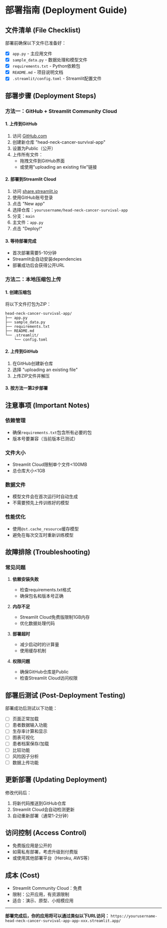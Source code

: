 # 部署指南 (Deployment Guide)

## 文件清单 (File Checklist)

部署前确保以下文件已准备好：

- [x] `app.py` - 主应用文件
- [x] `sample_data.py` - 数据处理和模型文件
- [x] `requirements.txt` - Python依赖包
- [x] `README.md` - 项目说明文档
- [x] `.streamlit/config.toml` - Streamlit配置文件

## 部署步骤 (Deployment Steps)

### 方法一：GitHub + Streamlit Community Cloud

#### 1. 上传到GitHub
1. 访问 [GitHub.com](https://github.com)
2. 创建新仓库 "head-neck-cancer-survival-app"
3. 设置为Public（公开）
4. 上传所有文件：
   - 拖拽文件到GitHub界面
   - 或使用"uploading an existing file"链接

#### 2. 部署到Streamlit Cloud
1. 访问 [share.streamlit.io](https://share.streamlit.io)
2. 使用GitHub账号登录
3. 点击 "New app"
4. 选择仓库：`yourusername/head-neck-cancer-survival-app`
5. 分支：`main`
6. 主文件：`app.py`
7. 点击 "Deploy!"

#### 3. 等待部署完成
- 首次部署需要5-10分钟
- Streamlit会自动安装dependencies
- 部署成功后会获得公开URL

### 方法二：本地压缩包上传

#### 1. 创建压缩包
将以下文件打包为ZIP：
```
head-neck-cancer-survival-app/
├── app.py
├── sample_data.py
├── requirements.txt
├── README.md
└── .streamlit/
    └── config.toml
```

#### 2. 上传到GitHub
1. 在GitHub创建新仓库
2. 选择 "uploading an existing file"
3. 上传ZIP文件并解压

#### 3. 按方法一第2步部署

## 注意事项 (Important Notes)

### 依赖管理
- 确保`requirements.txt`包含所有必要的包
- 版本号要兼容（当前版本已测试）

### 文件大小
- Streamlit Cloud限制单个文件<100MB
- 总仓库大小<1GB

### 数据文件
- 模型文件会在首次运行时自动生成
- 不需要预先上传训练好的模型

### 性能优化
- 使用`@st.cache_resource`缓存模型
- 避免在每次交互时重新训练模型

## 故障排除 (Troubleshooting)

### 常见问题

1. **依赖安装失败**
   - 检查requirements.txt格式
   - 确保包名和版本号正确

2. **内存不足**
   - Streamlit Cloud免费版限制1GB内存
   - 优化数据处理代码

3. **部署超时**
   - 减少启动时的计算量
   - 使用缓存机制

4. **权限问题**
   - 确保GitHub仓库是Public
   - 检查Streamlit Cloud访问权限

## 部署后测试 (Post-Deployment Testing)

部署成功后测试以下功能：

- [ ] 页面正常加载
- [ ] 患者数据输入功能
- [ ] 生存率计算和显示
- [ ] 图表可视化
- [ ] 患者档案保存/加载
- [ ] 比较功能
- [ ] 风险因子分析
- [ ] 数据上传功能

## 更新部署 (Updating Deployment)

修改代码后：
1. 将新代码推送到GitHub仓库
2. Streamlit Cloud会自动检测更新
3. 自动重新部署（通常1-2分钟）

## 访问控制 (Access Control)

- 免费版应用是公开的
- 如需私有部署，考虑升级到付费版
- 或使用其他部署平台（Heroku, AWS等）

## 成本 (Cost)

- Streamlit Community Cloud：免费
- 限制：公开应用，有资源限制
- 适合：演示、原型、小规模应用

---

**部署完成后，你的应用将可以通过类似以下URL访问：**
`https://yourusername-head-neck-cancer-survival-app-app-xxx.streamlit.app/` 